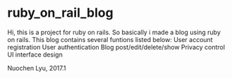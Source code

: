 # ruby_on_rail_blog
Hi, this is a project for ruby on rails. So basically i made a blog using ruby on rails.
This blog contains several funtions listed below:
    User account registration 
    User authentication 
    Blog post/edit/delete/show
    Privacy control
    UI interface design

Nuochen Lyu, 2017.1
    
    
